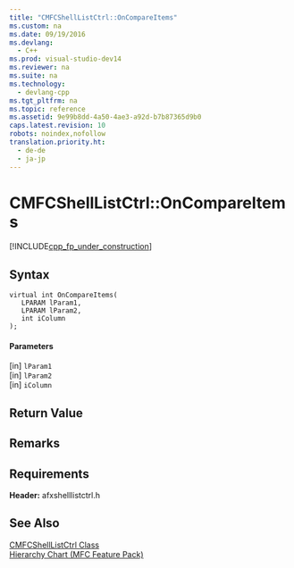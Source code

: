 ```yaml
---
title: "CMFCShellListCtrl::OnCompareItems"
ms.custom: na
ms.date: 09/19/2016
ms.devlang: 
  - C++
ms.prod: visual-studio-dev14
ms.reviewer: na
ms.suite: na
ms.technology: 
  - devlang-cpp
ms.tgt_pltfrm: na
ms.topic: reference
ms.assetid: 9e99b8dd-4a50-4ae3-a92d-b7b87365d9b0
caps.latest.revision: 10
robots: noindex,nofollow
translation.priority.ht: 
  - de-de
  - ja-jp
---
```

# CMFCShellListCtrl::OnCompareItems
[!INCLUDE[cpp_fp_under_construction](../vs140/includes/cpp_fp_under_construction_md.md)]  
  
## Syntax  
  
```  
virtual int OnCompareItems(  
   LPARAM lParam1,  
   LPARAM lParam2,  
   int iColumn  
);  
```  
  
#### Parameters  
 [in] `lParam1`  
  [in] `lParam2`  
  [in] `iColumn`  
  
## Return Value  
  
## Remarks  
  
## Requirements  
 **Header:** afxshelllistctrl.h  
  
## See Also  
 [CMFCShellListCtrl Class](../vs140/CMFCShellListCtrl-Class.md)   
 [Hierarchy Chart (MFC Feature Pack)](../vs140/Hierarchy-Chart.md)
